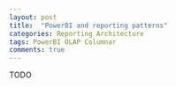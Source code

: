 ```yaml
---
layout: post
title:  "PowerBI and reporting patterns"
categories: Reporting Architecture
tags: PowerBI OLAP Columnar 
comments: true
---
```

TODO